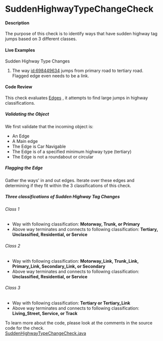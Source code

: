 # SuddenHighwayTypeChangeCheck

#### Description

The purpose of this check is to identify ways that have sudden highway tag jumps based on 3 different classes.

#### Live Examples
Sudden Highway Type Changes
1. The way [id:698449634](https://www.openstreetmap.org/way/698449634) jumps from primary road to tertiary road. Flagged edge even needs to be a link.

#### Code Review

This check evaluates [Edges](https://github.com/osmlab/atlas/blob/dev/src/main/java/org/openstreetmap/atlas/geography/atlas/items/Edge.java)
, it attempts to find large jumps in highway classifications.

##### Validating the Object
We first validate that the incoming object is: 
* An Edge
* A Main edge
* The Edge is Car Navigable
* The Edge is of a specified minimum highway type (tertiary)
* The Edge is not a roundabout or circular

##### Flagging the Edge
Gather the ways' in and out edges. Iterate over these edges and determining if they fit within the 3 classifications of this check.

##### Three classifications of Sudden Highway Tag Changes
###### Class 1
* Way with following classification: **Motorway, Trunk, or Primary**
* Above way terminates and connects to following classification: **Tertiary, Unclassified, Residential, or Service**
###### Class 2
* Way with following classification: **Motorway_Link, Trunk_Link, Primary_Link, Secondary_Link, or Secondary**
* Above way terminates and connects to following classification: **Unclassified, Residential, or Service**
###### Class 3
* Way with following classification: **Tertiary or Tertiary_Link**
* Above way terminates and connects to following classification: **Living_Street, Service, or Track**


To learn more about the code, please look at the comments in the source code for the check.  
[SuddenHighwayTypeChangeCheck.java](../../src/main/java/org/openstreetmap/atlas/checks/validation/linear/edges/SuddenHighwayTypeChangeCheck.java)
